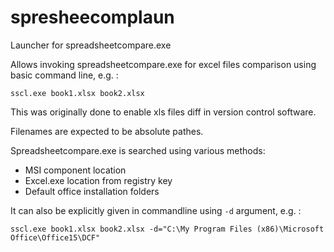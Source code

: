 # spresheecomplaun
Launcher for spreadsheetcompare.exe

Allows invoking spreadsheetcompare.exe for excel files comparison using basic command line, e.g. :

`sscl.exe book1.xlsx book2.xlsx`

This was originally done to enable xls files diff in version control software. 

Filenames are expected to be absolute pathes.

Spreadsheetcompare.exe is searched using various methods:
- MSI component location
- Excel.exe location from registry key
- Default office installation folders

It can also be explicitly given in commandline using `-d` argument, e.g. :

`sscl.exe book1.xlsx book2.xlsx -d="C:\My Program Files (x86)\Microsoft Office\Office15\DCF"`

 
